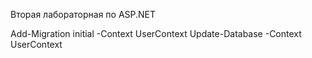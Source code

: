 Вторая лабораторная по ASP.NET 

Add-Migration initial -Context UserContext
Update-Database -Context UserContext
